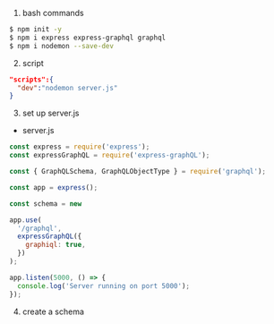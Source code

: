 1. bash commands

```bash
$ npm init -y
$ npm i express express-graphql graphql
$ npm i nodemon --save-dev
```

2. script

```json
"scripts":{
  "dev":"nodemon server.js"
}
```

3. set up server.js

- server.js

```js
const express = require('express');
const expressGraphQL = require('express-graphQL');

const { GraphQLSchema, GraphQLObjectType } = require('graphql');

const app = express();

const schema = new 

app.use(
  '/graphql',
  expressGraphQL({
    graphiql: true,
  })
);

app.listen(5000, () => {
  console.log('Server running on port 5000');
});
```

4. create a schema

```js

```

